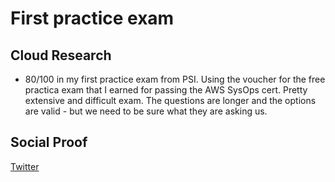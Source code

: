 # First practice exam

## Cloud Research

- 80/100 in my first practice exam from PSI. Using the voucher for the free practica exam that I earned for passing the AWS SysOps cert. Pretty extensive and difficult exam. The questions are longer and the options are valid - but we need to be sure what they are asking us.

## Social Proof

[Twitter](https://twitter.com/cmgomezm15/status/1295892195682267139)
